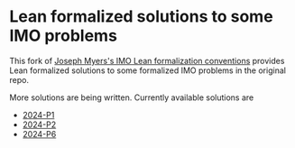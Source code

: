 # Lean formalized solutions to some IMO problems

This fork of [Joseph Myers's IMO Lean formalization conventions](https://github.com/jsm28/IMOLean) provides Lean formalized solutions to some formalized IMO problems in the original repo. 

More solutions are being written. Currently available solutions are
- [2024-P1](./IMO/IMO2024P1.lean)
- [2024-P2](./IMO/IMO2024P2.lean)
- [2024-P6](./IMO/IMO2024P6.lean)
